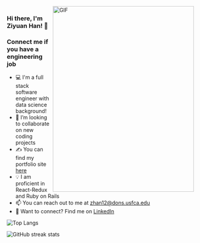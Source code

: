 <img align="right" alt="GIF" src="./gifs/g.gif" width="380" height="500" />

### Hi there, I'm Ziyuan Han! 👋


### Connect me if you have a engineering job
- 💻 I'm a full stack software engineer with data science background!
- :rocket: I’m looking to collaborate on new coding projects
- ✍ You can find my portfolio site [here][portfolio]
- 💡 I am proficient in React-Redux and Ruby on Rails
- 📫 You can reach out to me at zhan12@dons.usfca.edu
- 🔗 Want to connect? Find me on [LinkedIn][linkedin]

![Top Langs](https://github-readme-stats.vercel.app/api/top-langs/?username=ByronHan333&layout=compact)
<!-- [![Top Langs](https://github-readme-stats.vercel.app/api/top-langs/?username=ByronHan333&layout=compact)] -->
<!-- (https://github.com/anuraghazra/github-readme-stats) -->
<!-- ![GitHub stats](https://github-readme-stats.vercel.app/api?username=ByronHan333&show_icons=true)   -->

![GitHub streak stats](https://github-readme-streak-stats.herokuapp.com/?user=ByronHan333)


[linkedin]: https://www.linkedin.com/in/ziyuan-byron-han/
[portfolio]: https://www.ziyuanhan.com/
[angellist]: https://angel.co/u/byron-han-2

